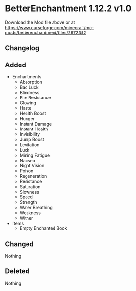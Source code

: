 # BetterEnchantment 1.12.2 v1.0
Download the Mod file above or at https://www.curseforge.com/minecraft/mc-mods/betterenchantment/files/2972392

Changelog
--
Added
-
* Enchantments
  * Absorption
  * Bad Luck
  * Blindness
  * Fire Resistance
  * Glowing
  * Haste
  * Health Boost
  * Hunger
  * Instant Damage
  * Instant Health
  * Invisibility
  * Jump Boost
  * Levitation
  * Luck
  * Mining Fatigue
  * Nausea
  * Night Vision
  * Poison
  * Regeneration
  * Resistance
  * Saturation
  * Slowness
  * Speed
  * Strength
  * Water Breathing
  * Weakness
  * Wither
* Items
  * Empty Enchanted Book

Changed
-
Nothing

Deleted
-
Nothing

